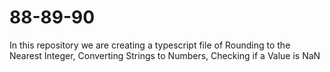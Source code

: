 # 88-89-90
In this repository we are creating a typescript file of Rounding to the Nearest Integer, Converting Strings to Numbers, Checking if a Value is NaN
